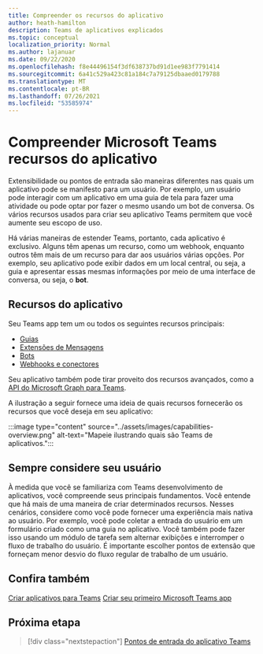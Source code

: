 ```yaml
---
title: Compreender os recursos do aplicativo
author: heath-hamilton
description: Teams de aplicativos explicados
ms.topic: conceptual
localization_priority: Normal
ms.author: lajanuar
ms.date: 09/22/2020
ms.openlocfilehash: f8e44496154f3df638737bd91d1ee983f7791414
ms.sourcegitcommit: 6a41c529a423c81a184c7a79125dbaaed0179788
ms.translationtype: MT
ms.contentlocale: pt-BR
ms.lasthandoff: 07/26/2021
ms.locfileid: "53585974"
---
```

# <a name="understand-microsoft-teams-app-capabilities"></a>Compreender Microsoft Teams recursos do aplicativo

Extensibilidade ou pontos de entrada são maneiras diferentes nas quais um aplicativo pode se manifesto para um usuário. Por exemplo, um usuário pode interagir com um aplicativo em uma guia de tela para fazer uma atividade ou pode optar por fazer o mesmo usando um bot de conversa. Os vários recursos usados para criar seu aplicativo Teams permitem que você aumente seu escopo de uso.

Há várias maneiras de estender Teams, portanto, cada aplicativo é exclusivo. Alguns têm apenas um recurso, como um webhook, enquanto outros têm mais de um recurso para dar aos usuários várias opções. Por exemplo, seu aplicativo pode exibir dados em  um local central, ou seja, a guia e apresentar essas mesmas informações por meio de uma interface de conversa, ou seja, o **bot**.

## <a name="app-capabilities"></a>Recursos do aplicativo

Seu Teams app tem um ou todos os seguintes recursos principais:

* [Guias](../tabs/what-are-tabs.md)
* [Extensões de Mensagens](../messaging-extensions/what-are-messaging-extensions.md)
* [Bots](../bots/what-are-bots.md)
* [Webhooks e conectores](../webhooks-and-connectors/what-are-webhooks-and-connectors.md)

Seu aplicativo também pode tirar proveito dos recursos avançados, como a [API do Microsoft Graph para Teams](/graph/teams-concept-overview).

A ilustração a seguir fornece uma ideia de quais recursos fornecerão os recursos que você deseja em seu aplicativo:

:::image type="content" source="../assets/images/capabilities-overview.png" alt-text="Mapeie ilustrando quais são Teams de aplicativos.":::

## <a name="always-consider-your-user"></a>Sempre considere seu usuário

À medida que você se familiariza com Teams desenvolvimento de aplicativos, você compreende seus principais fundamentos. Você entende que há mais de uma maneira de criar determinados recursos. Nesses cenários, considere como você pode fornecer uma experiência mais nativa ao usuário.
Por exemplo, você pode coletar a entrada do usuário em um formulário criado como uma guia no aplicativo. Você também pode fazer isso usando um módulo de tarefa sem alternar exibições e interromper o fluxo de trabalho do usuário. É importante escolher pontos de extensão que forneçam menor desvio do fluxo regular de trabalho de um usuário.

## <a name="see-also"></a>Confira também

[Criar aplicativos para Teams](../overview.md) 
 [Criar seu primeiro Microsoft Teams app](../build-your-first-app/build-first-app-overview.md)

## <a name="next-step"></a>Próxima etapa

> [!div class="nextstepaction"]
> [Pontos de entrada do aplicativo Teams](../concepts/extensibility-points.md)
